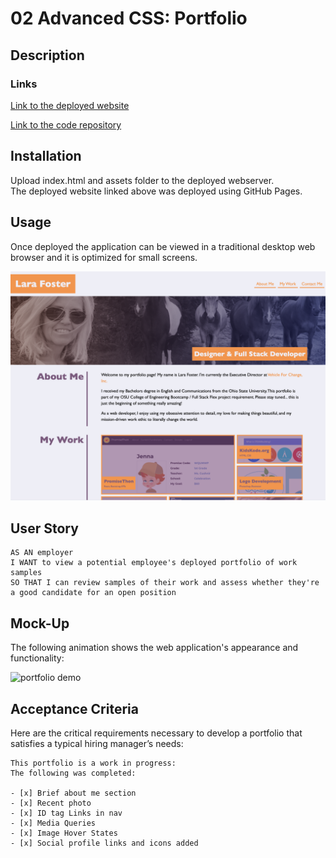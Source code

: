 # 02 Advanced CSS: Portfolio

## Description

### Links

[Link to the deployed website](https://larafoster.github.io/Portfolio-Project/)

[Link to the code repository](https://github.com/larafoster/Portfolio-Project)

## Installation

Upload index.html and assets folder to the deployed webserver.  
The deployed website linked above was deployed using GitHub Pages.

## Usage

Once deployed the application can be viewed in a traditional desktop web browser and it is optimized for small screens.

![screenshot of index.html](./Assets/images/screenshot.png)

## User Story

```
AS AN employer
I WANT to view a potential employee's deployed portfolio of work samples
SO THAT I can review samples of their work and assess whether they're a good candidate for an open position
```
## Mock-Up

The following animation shows the web application's appearance and functionality:

![portfolio demo](.Assets/images/02-advanced-css-homework-demo.gif)



## Acceptance Criteria

Here are the critical requirements necessary to develop a portfolio that satisfies a typical hiring manager’s needs:

```
This portfolio is a work in progress: 
The following was completed:

- [x] Brief about me section
- [x] Recent photo
- [x] ID tag Links in nav
- [x] Media Queries
- [x] Image Hover States
- [x] Social profile links and icons added
```

